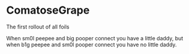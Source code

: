 # ComatoseGrape
The first rollout of all foils

When sm0l peepee and big pooper connect you have a little daddy, but when b1g peepee and sm0l pooper connect you have no little daddy.
